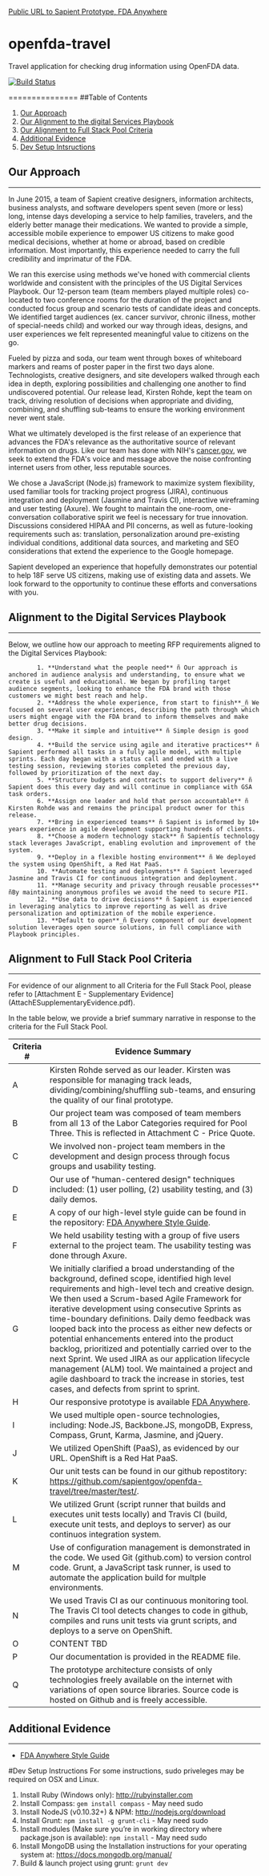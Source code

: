 [Public URL to Sapient Prototype, FDA Anywhere](http://fdaanywhere-fifteenfifteen.rhcloud.com)

# openfda-travel
Travel application for checking drug information using OpenFDA data.

[![Build Status](https://travis-ci.org/sapientgov/openfda-travel.svg?branch=master)](https://travis-ci.org/sapientgov/openfda-travel)

=============== 
##Table of Contents
  1. [Our Approach](#our-approach)
  1. [Our Alignment to the digital Services Playbook](#our-alignment-to-the-digital-services-playbook)
  1. [Our Alignment to Full Stack Pool Criteria](#our-alignment-to-full-stack-pool-criteria)
  1. [Additional Evidence](#additional-evidence)
  1. [Dev Setup Intsructions](#dev-setup-instructions)
  
## Our Approach 
----------------------------------------------------
In June 2015, a team of Sapient creative designers, information architects, business analysts, and software developers spent seven (more or less) long, intense days developing a service to help families, travelers, and the elderly better manage their medications. We wanted to provide a simple, accessible mobile experience to empower US citizens to make good medical decisions, whether at home or abroad, based on credible information. Most importantly, this experience needed to carry the full credibility and imprimatur of the FDA.

We ran this exercise using methods we've honed with commercial clients worldwide and consistent with the principles of the US Digital Services Playbook. Our 12-person team (team members played multiple roles) co-located to two conference rooms for the duration of the project and conducted focus group and scenario tests of candidate ideas and concepts. We identified target audiences (ex. cancer survivor, chronic illness, mother of special-needs child) and worked our way through ideas, designs, and user experiences we felt represented meaningful value to citizens on the go.

Fueled by pizza and soda, our team went through boxes of whiteboard markers and reams of poster paper in the first two days alone. Technologists, creative designers, and site developers walked through each idea in depth, exploring possibilities and challenging one another to find undiscovered potential. Our release lead, Kirsten Rohde, kept the team on track, driving resolution of decisions when appropriate and dividing, combining, and shuffling sub-teams to ensure the working environment never went stale.

What we ultimately developed is the first release of an experience that advances the FDA's relevance as the authoritative source of relevant information on drugs. Like our team has done with NIH's [cancer.gov](http://www.cancer.gov/), we seek to extend the FDA's voice and message above the noise confronting internet users from other, less reputable sources.

We chose a JavaScript (Node.js) framework to maximize system flexibility, used familiar tools for tracking project progress (JIRA), continuous integration and deployment (Jasmine and Travis CI), interactive wireframing and user testing (Axure). We fought to maintain the one-room, one-conversation collaborative spirit we feel is necessary for true innovation. Discussions considered HIPAA and PII concerns, as well as future-looking requirements such as: translation, personalization around pre-existing individual conditions, additional data sources, and marketing and SEO considerations that extend the experience to the Google homepage.

Sapient developed an experience that hopefully demonstrates our potential to help 18F serve US citizens, making use of existing data and assets. We look forward to the opportunity to continue these efforts and conversations with you.

## Alignment to the Digital Services Playbook
----------------------------------------------------
Below, we outline how our approach to meeting RFP requirements aligned to the Digital Services Playbook:

```
        1. **Understand what the people need** ñ Our approach is anchored in audience analysis and understanding, to ensure what we create is useful and educational. We began by profiling target audience segments, looking to enhance the FDA brand with those customers we might best reach and help.
        2. **Address the whole experience, from start to finish**_ñ We focused on several user experiences, describing the path through which users might engage with the FDA brand to inform themselves and make better drug decisions.
        3. **Make it simple and intuitive** ñ Simple design is good design.
        4. **Build the service using agile and iterative practices** ñ Sapient performed all tasks in a fully agile model, with multiple sprints. Each day began with a status call and ended with a live testing session, reviewing stories completed the previous day, followed by prioritization of the next day.
        5. **Structure budgets and contracts to support delivery** ñ Sapient does this every day and will continue in compliance with GSA task orders.
        6. **Assign one leader and hold that person accountable** ñ Kirsten Rohde was and remains the principal product owner for this release. 
        7. **Bring in experienced teams** ñ Sapient is informed by 10+ years experience in agile development supporting hundreds of clients.
        8. **Choose a modern technology stack** ñ Sapientís technology stack leverages JavaScript, enabling evolution and improvement of the system.
        9. **Deploy in a flexible hosting environment** ñ We deployed the system using OpenShift, a Red Hat PaaS.
        10. **Automate testing and deployments** ñ Sapient leveraged Jasmine and Travis CI for continuous integration and deployment.
        11. **Manage security and privacy through reusable processes** ñBy maintaining anonymous profiles we avoid the need to secure PII.
        12. **Use data to drive decisions** ñ Sapient is experienced in leveraging analytics to improve reporting as well as drive personalization and optimization of the mobile experience.
        13. **Default to open**_ñ Every component of our development solution leverages open source solutions, in full compliance with Playbook principles.
```

## Alignment to Full Stack Pool Criteria
----------------------------------------------------
For evidence of our alignment to all Criteria for the Full Stack Pool, please refer to [Attachment E - Supplementary Evidence] (AttachESupplementaryEvidence.pdf). 

In the table below, we provide a brief summary narrative in response to the criteria for the Full Stack Pool.


| **Criteria #** | **Evidence Summary** |
| --------------- | -------------- |
| A | Kirsten Rohde served as our leader. Kirsten was responsible for managing track leads, dividing/combining/shuffling sub-teams, and ensuring the quality of our final prototype. |
| B | Our project team was composed of team members from all 13 of the Labor Categories required for Pool Three. This is reflected in Attachment C - Price Quote. |
| C | We involved non-project team members in the development and design process through focus groups and usability testing. |
| D | Our use of "human-centered design" techniques included: (1) user polling, (2) usability testing, and (3) daily demos. |
| E | A copy of our high-level style guide can be found in the repository: [FDA Anywhere Style Guide](styleguide-fda-anywhere.pdf). |
| F | We held usability testing with a group of five users external to the project team. The usability testing was done through Axure. |
| G | We initially clarified a broad understanding of the background, defined scope, identified high level requirements and high-level tech and creative design. We then used a Scrum-based Agile Framework for iterative development using consecutive Sprints as time-boundary definitions. Daily demo feedback was looped back into the process as either new defects or potential enhancements entered into the product backlog, prioritized and potentially carried over to the next Sprint. We used JIRA as our application lifecycle management (ALM) tool. We maintained a project and agile dashboard to track the increase in stories, test cases, and defects from sprint to sprint. |
| H | Our responsive prototype is available [FDA Anywhere](http://fdaanywhere-fifteenfifteen.rhcloud.com). |
| I | We used multiple open-source technologies, including: Node.JS, Backbone.JS, mongoDB, Express, Compass, Grunt, Karma, Jasmine, and jQuery.
| J | We utilized OpenShift (PaaS), as evidenced by our URL. OpenShift is a Red Hat PaaS.  |
| K | Our unit tests can be found in our github repostitory: https://github.com/sapientgov/openfda-travel/tree/master/test/. |
| L | We utilized Grunt (script runner that builds and executes unit tests locally) and Travis CI (build, execute unit tests, and deploys to server) as our continuos integration system. |
| M | Use of configuration management is demonstrated in the code. We used Git (github.com) to version control code.  Grunt, a JavaScript task runner, is used to automate the application build for multple environments. |
| N | We used Travis CI as our continuous monitoring tool. The Travis CI tool detects changes to code in github, compiles and runs unit tests via grunt scripts, and deploys to a serve on OpenShift. |
| O | CONTENT TBD |
| P | Our documentation is provided in the README file. |
| Q | The prototype architecture consists of only technologies freely available on the internet with variations of open source libraries. Source code is hosted on Github and is freely accessible. |


## Additional Evidence
----------------------------------------------------
- [FDA Anywhere Style Guide](styleguide-fda-anywhere.pdf)

#Dev Setup Instructions
For some instructions, sudo priveleges may be required on OSX and Linux.

1. Install Ruby (Windows only): http://rubyinstaller.com
1. Install Compass: `gem install compass` - May need sudo
1. Install NodeJS (v0.10.32+) & NPM: http://nodejs.org/download
1. Install Grunt: `npm install -g grunt-cli` - May need sudo
1. Install modules (Make sure you’re in working directory where package.json is available): `npm install` - May need sudo
1. Install MongoDB using the Installation instructions for your operating system at: https://docs.mongodb.org/manual/
1. Build & launch project using grunt: `grunt dev`